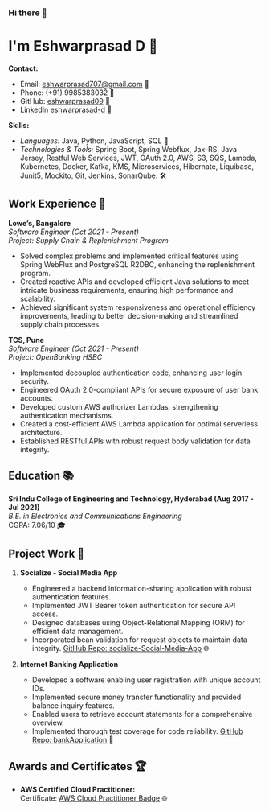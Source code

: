 ### Hi there 👋

<!--
**eshwarprasad09/eshwarprasad09** is a ✨ _special_ ✨ repository because its `README.md` (this file) appears on your GitHub profile.

Here are some ideas to get you started:

- 🔭 I’m currently working on ...
- 🌱 I’m currently learning ...
- 👯 I’m looking to collaborate on ...
- 🤔 I’m looking for help with ...
- 💬 Ask me about ...
- 📫 How to reach me: ...
- 😄 Pronouns: ...
- ⚡ Fun fact: ...
-->
# I'm Eshwarprasad D 🚀

**Contact:**  
- Email: eshwarprasad707@gmail.com 📧  
- Phone: (+91) 9985383032 📱  
- GitHub: [eshwarprasad09](https://github.com/eshwarprasad09) 🐙  
- LinkedIn [eshwarprasad-d](https://www.linkedin.com/in/eshwarprasad-d) 👔

**Skills:**  
- *Languages:* Java, Python, JavaScript, SQL 🚀  
- *Technologies & Tools:* Spring Boot, Spring Webflux, Jax-RS, Java Jersey, Restful Web Services, JWT, OAuth 2.0, AWS, S3, SQS, Lambda, Kubernetes, Docker, Kafka, KMS, Microservices, Hibernate, Liquibase, Junit5, Mockito, Git, Jenkins, SonarQube. 🛠️

## Work Experience 🏢
**Lowe’s, Bangalore**  
*Software Engineer (Oct 2021 - Present)*  
*Project: Supply Chain & Replenishment Program*
- Solved complex problems and implemented critical features using Spring WebFlux and PostgreSQL R2DBC, enhancing the replenishment program.
- Created reactive APIs and developed efficient Java solutions to meet intricate business requirements, ensuring high performance and scalability.
- Achieved significant system responsiveness and operational efficiency improvements, leading to better decision-making and streamlined supply chain processes.

**TCS, Pune**  
*Software Engineer (Oct 2021 - Present)*  
*Project: OpenBanking HSBC*
- Implemented decoupled authentication code, enhancing user login security.
- Engineered OAuth 2.0-compliant APIs for secure exposure of user bank accounts.
- Developed custom AWS authorizer Lambdas, strengthening authentication mechanisms.
- Created a cost-efficient AWS Lambda application for optimal serverless architecture.
- Established RESTful APIs with robust request body validation for data integrity.

## Education 📚

**Sri Indu College of Engineering and Technology, Hyderabad (Aug 2017 - Jul 2021)**  
*B.E. in Electronics and Communications Engineering*  
CGPA: 7.06/10 🎓

## Project Work 🚀

1. **Socialize - Social Media App**  
   - Engineered a backend information-sharing application with robust authentication features.
   - Implemented JWT Bearer token authentication for secure API access.
   - Designed databases using Object-Relational Mapping (ORM) for efficient data management.
   - Incorporated bean validation for request objects to maintain data integrity.
   [GitHub Repo: socialize-Social-Media-App](https://github.com/eshwarprasad09/socialize-Social-Media-App) 🌐

2. **Internet Banking Application**  
   - Developed a software enabling user registration with unique account IDs.
   - Implemented secure money transfer functionality and provided balance inquiry features.
   - Enabled users to retrieve account statements for a comprehensive overview.
   - Implemented thorough test coverage for code reliability.
   [GitHub Repo: bankApplication](https://github.com/eshwarprasad09/bankApplication) 🏦

## Awards and Certificates 🏆

- **AWS Certified Cloud Practitioner:**  
  Certificate: [AWS Cloud Practitioner Badge](www.credly.com/badges) 🌐
